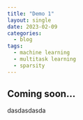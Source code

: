 ```yaml
---
title: "Demo 1"
layout: single
date: 2023-02-09
categories:
  - blog
tags:
  - machine learning 
  - multitask learning 
  - sparsity 
---
```

Coming soon...
---

dasdasdasda